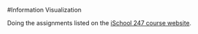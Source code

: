 
#Information Visualization

Doing the assignments listed on the [iSchool 247 course website](http://blogs.ischool.berkeley.edu/i247s12/course-requirements/).

